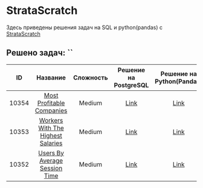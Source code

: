 # StrataScratch
Здесь приведены решения задач на SQL и python(pandas) c [StrataScratch](https://www.stratascratch.com)

## Решено задач: ``
|  ID  | Название | Сложность | Решение на PostgreSQL | Решение на Python(Pandas) |
|:---:|:-----:|:----------:|:--------:|:--------:|
|10354|[Most Profitable Companies](https://platform.stratascratch.com/coding/10354-most-profitable-companies?code_type=1)|Medium|[Link](https://github.com/sharafutdinov1/StrataScratch/blob/main/sql/10354.sql)|[Link](_)
|10353|[Workers With The Highest Salaries](https://platform.stratascratch.com/coding/10353-workers-with-the-highest-salaries?code_type=1)|Medium|[Link](_)|[Link](_)
|10352|[Users By Average Session Time](https://platform.stratascratch.com/coding/10352-users-by-avg-session-time?code_type=1)|Medium|[Link](_)|[Link](_)
